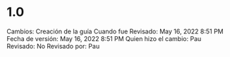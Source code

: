 # 1.0

Cambios: Creación de la guía
Cuando fue Revisado: May 16, 2022 8:51 PM
Fecha de  versión: May 16, 2022 8:51 PM
Quien hizo el cambio: Pau
Revisado: No
Revisado por: Pau
